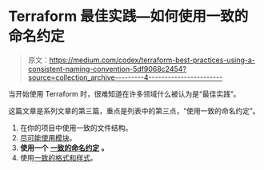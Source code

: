 # Terraform 最佳实践—如何使用一致的命名约定

> 原文：<https://medium.com/codex/terraform-best-practices-using-a-consistent-naming-convention-5df9068c2454?source=collection_archive---------4----------------------->

当开始使用 Terraform 时，很难知道在许多领域什么被认为是“最佳实践”。

这篇文章是系列文章的第三篇，重点是列表中的第三点，“使用一致的命名约定”。

1.  在你的项目中使用一致的文件结构。
2.  [尽可能使用模块](https://jackwesleyroper.medium.com/terraform-best-practices-using-modules-f83379e0cd96)。
3.  **使用一个** [**一致的命名约定**](https://jackwesleyroper.medium.com/terraform-best-practices-using-a-consistent-naming-convention-5df9068c2454) **。**
4.  使用[一致的格式和样式](https://jackwesleyroper.medium.com/terraform-best-practices-use-a-consistent-format-and-style-a771b64f4afa)。